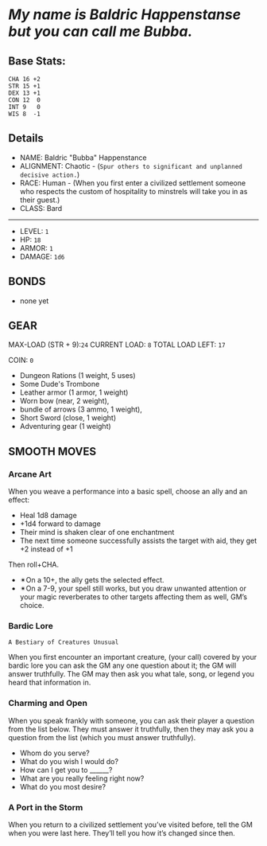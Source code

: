 # *My name is Baldric Happenstanse but you can call me Bubba.*


## Base Stats:
```
CHA 16 +2
STR 15 +1
DEX 13 +1
CON 12  0
INT 9   0
WIS 8  -1
```
## Details
- NAME: Baldric "Bubba" Happenstance
- ALIGNMENT: Chaotic - (`Spur others to significant and unplanned decisive action.`)
- RACE: Human - (When you first enter a civilized settlement someone who respects the custom of hospitality to minstrels will take you in as their guest.)
- CLASS: Bard

------------------
- LEVEL: ` 1 `
- HP: ` 18 `
- ARMOR: ` 1 `
- DAMAGE: ` 1d6 `

## BONDS

- none yet

## GEAR

MAX-LOAD (STR + 9):` 24 `
CURRENT LOAD: ` 8 `
TOTAL LOAD LEFT: ` 17 `

COIN: ` 0 `

- Dungeon Rations (1 weight, 5 uses)
- Some Dude's Trombone
- Leather armor (1 armor, 1 weight)
- Worn bow (near, 2 weight), 
- bundle of arrows (3 ammo, 1 weight), 
- Short Sword (close, 1 weight)- Adventuring gear (1 weight) 

## SMOOTH MOVES

### Arcane Art
When you weave a performance into a basic spell, choose an ally and an effect: 

-  Heal 1d8 damage-  +1d4 forward to damage-  Their mind is shaken clear of one enchantment-  The next time someone successfully assists the target with aid, they get +2 instead of +1 

Then roll+CHA. 

- ✴On a 10+, the ally gets the selected effect. 
- ✴On a 7-9, your spell still works, but you draw unwanted attention or your magic reverberates to other targets affecting them as well, GM’s choice.


### Bardic Lore`A Bestiary of Creatures Unusual`When you first encounter an important creature, (your call) covered by your bardic lore you can ask the GM any one question about it; the GM will answer truthfully. The GM may then ask you what tale, song, or legend you heard that information in.

### Charming and OpenWhen you speak frankly with someone, you can ask their player a question from the list below. They must answer it truthfully, then they may ask you a question from the list (which you must answer truthfully).
- Whom do you serve?- What do you wish I would do?- How can I get you to ______?- What are you really feeling right now? 
- What do you most desire?

### A Port in the StormWhen you return to a civilized settlement you’ve visited before, tell the GM when you were last here. They’ll tell you how it’s changed since then.


